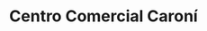 ---
title: "Centro Comercial Caroní"
url: /caracas/centro-comercial-caroni/
shop: Einkaufszentrum
---
